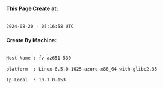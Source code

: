 
   
#### This Page Create at:

```bash

2024-08-20 - 05:16:58 UTC

```

#### Create By Machine:

```bash

Host Name : fv-az651-530

platform  : Linux-6.5.0-1025-azure-x86_64-with-glibc2.35

Ip Local  : 10.1.0.153

```

